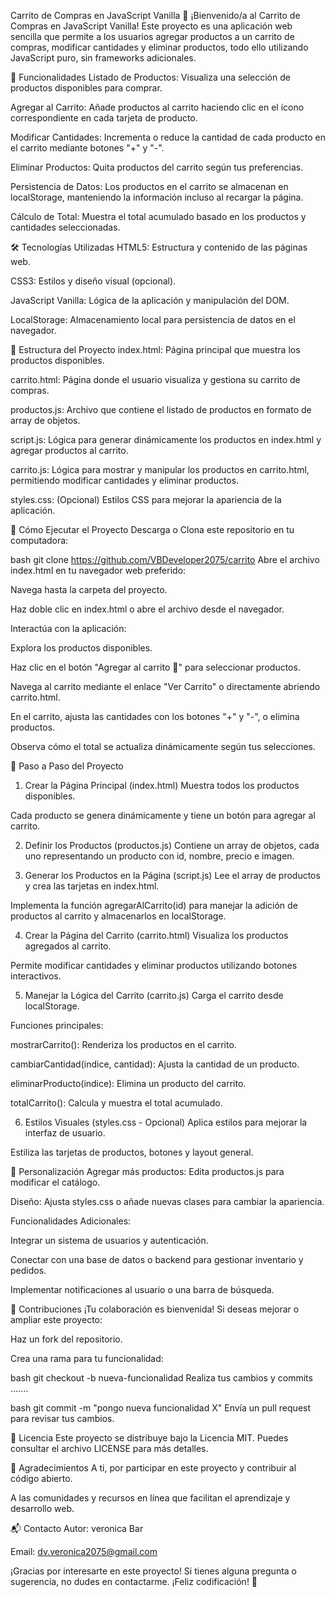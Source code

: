 Carrito de Compras en JavaScript Vanilla 🛒
¡Bienvenido/a al Carrito de Compras en JavaScript Vanilla! Este proyecto es una aplicación web sencilla que permite a los usuarios agregar productos a un carrito de compras, modificar cantidades y eliminar productos, todo ello utilizando JavaScript puro, sin frameworks adicionales.

🎯 Funcionalidades
Listado de Productos: Visualiza una selección de productos disponibles para comprar.

Agregar al Carrito: Añade productos al carrito haciendo clic en el ícono correspondiente en cada tarjeta de producto.

Modificar Cantidades: Incrementa o reduce la cantidad de cada producto en el carrito mediante botones "+" y "-".

Eliminar Productos: Quita productos del carrito según tus preferencias.

Persistencia de Datos: Los productos en el carrito se almacenan en localStorage, manteniendo la información incluso al recargar la página.

Cálculo de Total: Muestra el total acumulado basado en los productos y cantidades seleccionadas.

🛠️ Tecnologías Utilizadas
HTML5: Estructura y contenido de las páginas web.

CSS3: Estilos y diseño visual (opcional).

JavaScript Vanilla: Lógica de la aplicación y manipulación del DOM.

LocalStorage: Almacenamiento local para persistencia de datos en el navegador.

📁 Estructura del Proyecto
index.html: Página principal que muestra los productos disponibles.

carrito.html: Página donde el usuario visualiza y gestiona su carrito de compras.

productos.js: Archivo que contiene el listado de productos en formato de array de objetos.

script.js: Lógica para generar dinámicamente los productos en index.html y agregar productos al carrito.

carrito.js: Lógica para mostrar y manipular los productos en carrito.html, permitiendo modificar cantidades y eliminar productos.

styles.css: (Opcional) Estilos CSS para mejorar la apariencia de la aplicación.

🚀 Cómo Ejecutar el Proyecto
Descarga o Clona este repositorio en tu computadora:

bash
git clone https://github.com/VBDeveloper2075/carrito
Abre el archivo index.html en tu navegador web preferido:

Navega hasta la carpeta del proyecto.

Haz doble clic en index.html o abre el archivo desde el navegador.

Interactúa con la aplicación:

Explora los productos disponibles.

Haz clic en el botón "Agregar al carrito 🛒" para seleccionar productos.

Navega al carrito mediante el enlace "Ver Carrito" o directamente abriendo carrito.html.

En el carrito, ajusta las cantidades con los botones "+" y "-", o elimina productos.

Observa cómo el total se actualiza dinámicamente según tus selecciones.

📝 Paso a Paso del Proyecto
1. Crear la Página Principal (index.html)
Muestra todos los productos disponibles.

Cada producto se genera dinámicamente y tiene un botón para agregar al carrito.

2. Definir los Productos (productos.js)
Contiene un array de objetos, cada uno representando un producto con id, nombre, precio e imagen.

3. Generar los Productos en la Página (script.js)
Lee el array de productos y crea las tarjetas en index.html.

Implementa la función agregarAlCarrito(id) para manejar la adición de productos al carrito y almacenarlos en localStorage.

4. Crear la Página del Carrito (carrito.html)
Visualiza los productos agregados al carrito.

Permite modificar cantidades y eliminar productos utilizando botones interactivos.

5. Manejar la Lógica del Carrito (carrito.js)
Carga el carrito desde localStorage.

Funciones principales:

mostrarCarrito(): Renderiza los productos en el carrito.

cambiarCantidad(indice, cantidad): Ajusta la cantidad de un producto.

eliminarProducto(indice): Elimina un producto del carrito.

totalCarrito(): Calcula y muestra el total acumulado.

6. Estilos Visuales (styles.css - Opcional)
Aplica estilos para mejorar la interfaz de usuario.

Estiliza las tarjetas de productos, botones y layout general.

🎨 Personalización
Agregar más productos: Edita productos.js para modificar el catálogo.

Diseño: Ajusta styles.css o añade nuevas clases para cambiar la apariencia.

Funcionalidades Adicionales:

Integrar un sistema de usuarios y autenticación.

Conectar con una base de datos o backend para gestionar inventario y pedidos.

Implementar notificaciones al usuario o una barra de búsqueda.

🤝 Contribuciones
¡Tu colaboración es bienvenida! Si deseas mejorar o ampliar este proyecto:

Haz un fork del repositorio.

Crea una rama para tu funcionalidad:

bash
git checkout -b nueva-funcionalidad
Realiza tus cambios y commits .......

bash
git commit -m "pongo nueva funcionalidad X"
Envía un pull request para revisar tus cambios.

📄 Licencia
Este proyecto se distribuye bajo la Licencia MIT. Puedes consultar el archivo LICENSE para más detalles.

📢 Agradecimientos
A ti, por participar en este proyecto y contribuir al código abierto.

A las comunidades y recursos en línea que facilitan el aprendizaje y desarrollo web.

📬 Contacto
Autor: veronica Bar

Email: dv.veronica2075@gmail.com

¡Gracias por interesarte en este proyecto! Si tienes alguna pregunta o sugerencia, no dudes en contactarme. ¡Feliz codificación! 🎉

